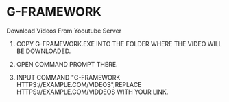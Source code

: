# G-FRAMEWORK
Download Videos From Yooutube Server

1. COPY G-FRAMEWORK.EXE INTO THE FOLDER WHERE THE VIDEO WILL BE DOWNLOADED.

2. OPEN COMMAND PROMPT THERE.

3. INPUT COMMAND "G-FRAMEWORK HTTPS://EXAMPLE.COM/VIDEOS",REPLACE HTTPS://EXAMPLE.COM/VIDDEOS WITH YOUR LINK.
